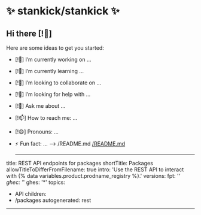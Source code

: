 # ✨ stankick/stankick ✨

## Hi there [!👋] 



Here are some ideas to get you started:

- [!🔭]  I’m currently working on ...
- [!🌱] I’m currently learning ...
- [!👯] I’m looking to collaborate on ...
- [!🤔] I’m looking for help with ...
- [!💬] Ask me about ...
- [!📫] How to reach me: ...
- [!😄] Pronouns: ...
- ⚡ Fun fact: ...
-->
/README.md
      [/README.md](/README.md)

  ---
title: REST API endpoints for packages
shortTitle: Packages
allowTitleToDifferFromFilename: true
intro: 'Use the REST API to interact with {% data variables.product.prodname_registry %}.'
versions:
  fpt: '*'
  ghec: '*'
  ghes: '*'
topics:
  - API
children:
  - /packages
autogenerated: rest
---

<!-- Content after this section is automatically generated -->
